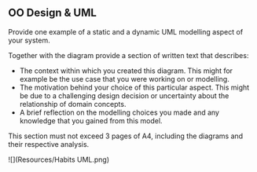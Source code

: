 OO Design & UML
---------------

Provide one example of a static and a dynamic UML modelling aspect of your system.

Together with the diagram provide a section of written text that describes:

- The context within which you created this diagram. This might for example be the use case that you were working on or modelling.
- The motivation behind your choice of this particular aspect. This might be due to a challenging design decision or uncertainty about the relationship of domain concepts.
- A brief reflection on the modelling choices you made and any knowledge that you gained from this model.

This section must not exceed 3 pages of A4, including the diagrams and their respective analysis.

![](Resources/Habits UML.png)

